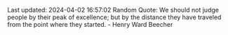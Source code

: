 Last updated: 2024-04-02 16:57:02
Random Quote: We should not judge people by their peak of excellence; but by the distance they have traveled from the point where they started. - Henry Ward Beecher